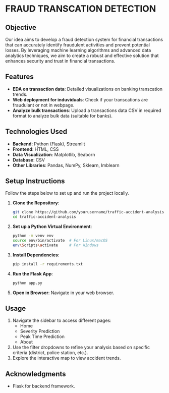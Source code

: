 # FRAUD TRANSCATION DETECTION

## Objective
Our idea aims to develop a fraud detection system for financial transactions that can accurately identify fraudulent activities and prevent potential losses. By leveraging machine learning algorithms and advanced data analytics techniques, we aim to create a robust and effective solution that enhances security and trust in financial transactions.

## Features

- **EDA on transaction data**: Detailed visualizations on banking transcation trends.
- **Web deployment for induviduals**: Check if your transcations are fraudulant or not in webpage.
- **Analyze bulk transactions**: Upload a transactions data CSV in required format to analyze bulk data (suitable for banks).

## Technologies Used

- **Backend**: Python (Flask), Streamlit
- **Frontend**: HTML, CSS
- **Data Visualization**: Matplotlib, Seaborn
- **Database**: CSV
- **Other Libraries**: Pandas, NumPy, Sklearn, Imblearn

## Setup Instructions

Follow the steps below to set up and run the project locally.

1. **Clone the Repository**:
    ```bash
    git clone https://github.com/yourusername/traffic-accident-analysis.git
    cd traffic-accident-analysis
    ```

2. **Set up a Python Virtual Environment**:
    ```bash
    python -m venv env
    source env/bin/activate  # For Linux/macOS
    env\Scripts\activate     # For Windows
    ```

3. **Install Dependencies**:
    ```bash
    pip install -r requirements.txt
    ```

4. **Run the Flask App**:
    ```bash
    python app.py
    ```

5. **Open in Browser**:
    Navigate in your web browser.

## Usage

1. Navigate the sidebar to access different pages:
    - Home
    - Severity Prediction
    - Peak Time Prediction
    - About
2. Use the filter dropdowns to refine your analysis based on specific criteria (district, police station, etc.).
3. Explore the interactive map to view accident trends.

## Acknowledgments

- Flask for backend framework.
